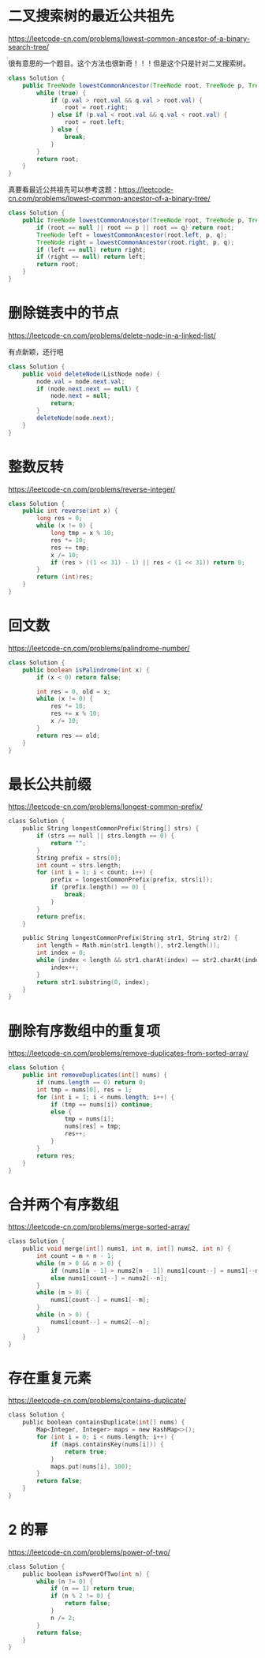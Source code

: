# 二叉搜索树的最近公共祖先
https://leetcode-cn.com/problems/lowest-common-ancestor-of-a-binary-search-tree/

很有意思的一个题目。这个方法也很新奇！！！但是这个只是针对二叉搜索树。

```java
class Solution {
    public TreeNode lowestCommonAncestor(TreeNode root, TreeNode p, TreeNode q) {
        while (true) {
            if (p.val > root.val && q.val > root.val) {
                root = root.right;
            } else if (p.val < root.val && q.val < root.val) {
                root = root.left;
            } else {
                break;
            }
        }
        return root;
    }
}
```
真要看最近公共祖先可以参考这题：https://leetcode-cn.com/problems/lowest-common-ancestor-of-a-binary-tree/
```java
class Solution {
    public TreeNode lowestCommonAncestor(TreeNode root, TreeNode p, TreeNode q) {
        if (root == null || root == p || root == q) return root;
        TreeNode left = lowestCommonAncestor(root.left, p, q);
        TreeNode right = lowestCommonAncestor(root.right, p, q);
        if (left == null) return right;
        if (right == null) return left;
        return root;
    }
}
```
# 删除链表中的节点
https://leetcode-cn.com/problems/delete-node-in-a-linked-list/

有点新颖，还行吧
```java
class Solution {
    public void deleteNode(ListNode node) {
        node.val = node.next.val;
        if (node.next.next == null) {
            node.next = null;
            return;
        }
        deleteNode(node.next);
    }
}
```
# 整数反转
https://leetcode-cn.com/problems/reverse-integer/
```java
class Solution {
    public int reverse(int x) {
        long res = 0;
        while (x != 0) {
            long tmp = x % 10;
            res *= 10;
            res += tmp;
            x /= 10;
            if (res > ((1 << 31) - 1) || res < (1 << 31)) return 0;
        }
        return (int)res;
    }
}
```
# 回文数
https://leetcode-cn.com/problems/palindrome-number/
```java
class Solution {
    public boolean isPalindrome(int x) {
        if (x < 0) return false;

        int res = 0, old = x;
        while (x != 0) {
            res *= 10;
            res += x % 10;
            x /= 10;
        }
        return res == old;
    }
}
```
# 最长公共前缀
https://leetcode-cn.com/problems/longest-common-prefix/
```c
class Solution {
    public String longestCommonPrefix(String[] strs) {
        if (strs == null || strs.length == 0) {
            return "";
        }
        String prefix = strs[0];
        int count = strs.length;
        for (int i = 1; i < count; i++) {
            prefix = longestCommonPrefix(prefix, strs[i]);
            if (prefix.length() == 0) {
                break;
            }
        }
        return prefix;
    }

    public String longestCommonPrefix(String str1, String str2) {
        int length = Math.min(str1.length(), str2.length());
        int index = 0;
        while (index < length && str1.charAt(index) == str2.charAt(index)) {
            index++;
        }
        return str1.substring(0, index);
    }
}
```
# 删除有序数组中的重复项
https://leetcode-cn.com/problems/remove-duplicates-from-sorted-array/
```java
class Solution {
    public int removeDuplicates(int[] nums) {
        if (nums.length == 0) return 0;
        int tmp = nums[0], res = 1;
        for (int i = 1; i < nums.length; i++) {
            if (tmp == nums[i]) continue;
            else {
                tmp = nums[i];
                nums[res] = tmp;
                res++;
            }
        }
        return res;
    }
}
```
# 合并两个有序数组
https://leetcode-cn.com/problems/merge-sorted-array/
```c
class Solution {
    public void merge(int[] nums1, int m, int[] nums2, int n) {
        int count = m + n - 1;
        while (m > 0 && n > 0) {
            if (nums1[m - 1] > nums2[n - 1]) nums1[count--] = nums1[--m];
            else nums1[count--] = nums2[--n];
        }
        while (m > 0) {
            nums1[count--] = nums1[--m];
        }
        while (n > 0) {
            nums1[count--] = nums2[--n];
        }
    }
}
```
# 存在重复元素
https://leetcode-cn.com/problems/contains-duplicate/
```c
class Solution {
    public boolean containsDuplicate(int[] nums) {
        Map<Integer, Integer> maps = new HashMap<>();
        for (int i = 0; i < nums.length; i++) {
            if (maps.containsKey(nums[i])) {
                return true;
            }
            maps.put(nums[i], 100);
        }
        return false;
    }
}
```
# 2 的幂
https://leetcode-cn.com/problems/power-of-two/
```c
class Solution {
    public boolean isPowerOfTwo(int n) {
        while (n != 0) {
            if (n == 1) return true;
            if (n % 2 != 0) {
                return false;
            }
            n /= 2;
        }
        return false;
    }
}
```
